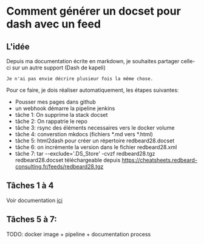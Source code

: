 # Comment générer un docset pour dash avec un feed

## L'idée
Depuis ma documentation écrite en markdown, je souhaites partager celle-ci sur un autre support (Dash de kapeli)

    Je n'ai pas envie décrire plusieur fois la même chose.
    
Pour ce faire, je dois réaliser automatiquement, les étapes suivantes:

  * Pousser mes pages dans github
  * un webhook démarre la pipeline jenkins
  * tâche 1: On supprime la stack docset
  * tâche 2: On rappatrie le repo
  * tâche 3: rsync des éléments necessaires vers le docker volume
  * tâche 4: converstion mkdocs (fichiers *.md vers *.html)
  * tâche 5: html2dash pour créer un répertoire redbeard28.docset
  * tâche 6: on incrémente la version dans le fichier redbeard28.xml
  * tâche 7: tar --exclude='.DS_Store' -cvzf redbeard28.tgz redbeard28.docset téléchargeable depuis https://cheatsheets.redbeard-consulting.fr/feeds/redbeard28.tgz
 
 ## Tâches 1 à 4
 Voir documentation [ici](https://cheatsheets.redbeard-consulting.fr/docset/stack/docset-server/)
 
 ## Tâches 5 à 7:
 TODO: docker image + pipeline + documentation process
 
